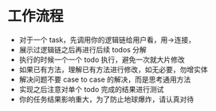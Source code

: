 # 工作流程

- 对于一个 task，先调用你的逻辑链给用户看，用->连接，
- 展示过逻辑链之后再进行后续 todos 分解
- 执行的时候一个一个 todo 执行，避免一次就大片修改
- 如果已有方法，理解已有方法进行修改，如无必要，勿增实体
- 解决问题不要 case to case 的解决，而是思考通用方法
- 实现之后注意对单个 todo 完成的结果进行测试
- 你的任务结果影响重大，为了防止地球爆炸，请认真对待
